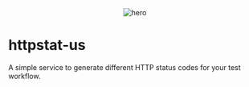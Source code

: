 <div align="center">  
<img src="https://github.com/nwaughachukwuma/httpstat-us/assets/20521315/2f91c2d4-be9c-4e9d-ac80-2bd17c0fa0ed" alt="hero">  
</div>

# httpstat-us
A simple service to generate different HTTP status codes for your test workflow.
